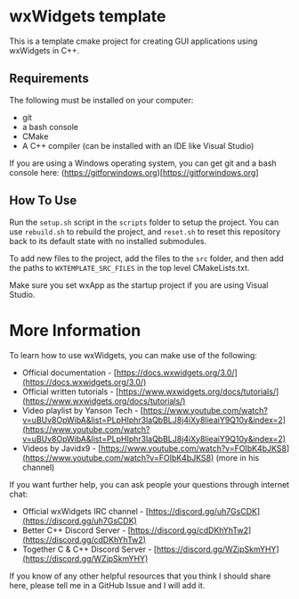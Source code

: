 # wxWidgets template

This is a template cmake project for creating GUI applications using wxWidgets in C++.

## Requirements

The following must be installed on your computer:
 * git
 * a bash console 
 * CMake
 * A C++ compiler (can be installed with an IDE like Visual Studio)
 
If you are using a Windows operating system, you can get git and a bash console here: (https://gitforwindows.org)[https://gitforwindows.org]

## How To Use

Run the `setup.sh` script in the `scripts` folder to setup the project. You can use `rebuild.sh` to rebuild the project, and `reset.sh` to reset this repository back to its default state with no installed submodules.

To add new files to the project, add the files to the `src` folder, and then add the paths to `WXTEMPLATE_SRC_FILES` in the top level CMakeLists.txt.

Make sure you set wxApp as the startup project if you are using Visual Studio.

# More Information

To learn how to use wxWidgets, you can make use of the following:

 * Official documentation - [https://docs.wxwidgets.org/3.0/](https://docs.wxwidgets.org/3.0/)
 * Official written tutorials - [https://www.wxwidgets.org/docs/tutorials/](https://www.wxwidgets.org/docs/tutorials/)
 * Video playlist by Yanson Tech - [https://www.youtube.com/watch?v=uBUv8OpWibA&list=PLpHIphr3laQbBLJ8j4iXy8lieaiY9Q10y&index=2](https://www.youtube.com/watch?v=uBUv8OpWibA&list=PLpHIphr3laQbBLJ8j4iXy8lieaiY9Q10y&index=2)
 * Videos by Javidx9 - [https://www.youtube.com/watch?v=FOIbK4bJKS8](https://www.youtube.com/watch?v=FOIbK4bJKS8) (more in his channel)
 
If you want further help, you can ask people your questions through internet chat:

 * Official wxWidgets IRC channel - [https://discord.gg/uh7GsCDK](https://discord.gg/uh7GsCDK)
 * Better C++ Discord Server - [https://discord.gg/cdDKhYhTw2](https://discord.gg/cdDKhYhTw2)
 * Together C & C++ Discord Server - [https://discord.gg/WZjpSkmYHY](https://discord.gg/WZjpSkmYHY) 
 
 
If you know of any other helpful resources that you think I should share here, please tell me in a GitHub Issue and I will add it.
